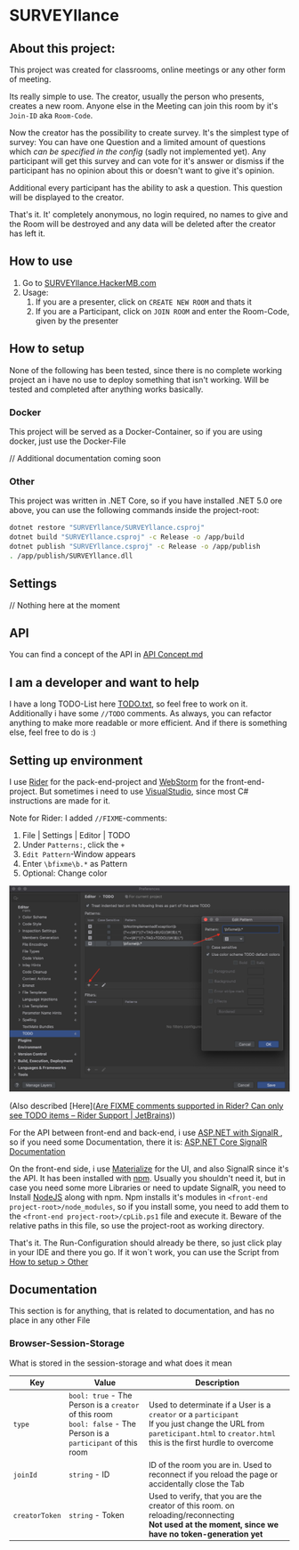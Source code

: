 # SURVEYllance

## About this project:

This project was created for classrooms, online meetings or any other form of meeting.

Its really simple to use. The creator, usually the person who presents, creates a new room. Anyone else in the Meeting can join this room by it's `Join-ID` aka `Room-Code`.

Now the creator has the possibility to create survey. It's the simplest type of survey: You can have one Question and a limited amount of questions which *can be specified in the config* (sadly not implemented yet). Any participant will get this survey and can vote for it's answer or dismiss if the participant has no opinion about this or doesn't want to give it's opinion.

Additional every participant has the ability to ask a question. This question will be displayed to the creator.

That's it. It' completely anonymous, no login required, no names to give and the Room will be destroyed and any data will be deleted after the creator has left it.



## How to use

1. Go to [SURVEYllance.HackerMB.com](https://SURVEYllance.hackermb.com/)
2. Usage:
   1. If you are a presenter, click on  `CREATE NEW ROOM` and thats it
   2. If you are a Participant, click on `JOIN ROOM` and enter the Room-Code, given by the presenter



## How to setup

None of the following has been tested, since there is no complete working project an i have no use to deploy something that isn't working. Will be tested and completed after anything works basically.

### Docker

This project will be served as a Docker-Container, so if you are using docker, just use the Docker-File

// Additional documentation coming soon

### Other

This project was written in .NET Core, so if you have installed .NET 5.0 ore above, you can use the following commands inside the project-root: 

```bash
dotnet restore "SURVEYllance/SURVEYllance.csproj"
dotnet build "SURVEYllance.csproj" -c Release -o /app/build
dotnet publish "SURVEYllance.csproj" -c Release -o /app/publish
. /app/publish/SURVEYllance.dll
```

## Settings

// Nothing here at the moment

## API

You can find a concept of the API in [API Concept.md](./SURVEYllance/API%20Concept.md)

## I am a developer and want to help

I have a long TODO-List here [TODO.txt](./SURVEYllance/TODO.txt), so feel free to work on it. Additionally i have some `//TODO` comments. As always, you can refactor anything to make more readable or more efficient. And if there is something else, feel free to do is :)

## Setting up environment

I use [Rider](https://www.jetbrains.com/rider/) for the pack-end-project and [WebStorm](https://www.jetbrains.com/webstorm/) for the front-end-project. But sometimes i need to use [VisualStudio](https://visualstudio.microsoft.com/), since most C# instructions are made for it.

Note for Rider: I added `//FIXME`-comments:

1. File | Settings | Editor | TODO
2. Under `Patterns:`, click the `+`
3. `Edit Pattern`-Window appears
4. Enter `\bfixme\b.*` as Pattern
5. Optional: Change color

![fixme-settings](Images/fixme-settings.png)

(Also described [Here]([Are FIXME comments supported in Rider? Can only see TODO items – Rider Support | JetBrains](https://rider-support.jetbrains.com/hc/en-us/community/posts/360009890900-Are-FIXME-comments-supported-in-Rider-Can-only-see-TODO-items)))

For the API between front-end and back-end, i use [ASP.NET with SignalR ](https://dotnet.microsoft.com/apps/aspnet/signalr), so if you need some Documentation, there it is: [ASP.NET Core SignalR Documentation](https://docs.microsoft.com/de-de/aspnet/core/signalr/introduction)

On the front-end side, i use [Materialize](https://materializecss.com/) for the UI, and also SignalR since it's the API. It has been installed with [npm](https://www.npmjs.com/). Usually you shouldn't need it, but in case you need some more Libraries or need to update SignalR, you need to Install [NodeJS](https://nodejs.org/) along with npm. Npm installs it's modules in `<front-end project-root>/node_modules`, so if you install some, you need to add them to the `<front-end project-root>/cpLib.ps1` file and execute it. Beware of the relative paths in this file, so use the project-root as working directory.

That's it. The Run-Configuration should already be there, so just click play in your IDE and there you go. If it won`t work, you can use the Script from [How to setup > Other](#Other)

## Documentation

This section is for anything, that is related to documentation, and has no place in any other File

### Browser-Session-Storage

What is stored in the session-storage and what does it mean

| Key            | Value                                                        | Description                                                  |
| -------------- | ------------------------------------------------------------ | ------------------------------------------------------------ |
| `type`         | `bool: true` - The Person is a `creator` of this room<br />`bool: false` - The Person is a `participant` of this room | Used to determinate if a User is a `creator` or a `participant`<br />If you just change the URL from `pareticipant.html` to `creator.html` this is the first hurdle to overcome |
| `joinId`       | `string` - ID                                                | ID of the room you are in. Used to reconnect if you reload the page or accidentally close the Tab |
| `creatorToken` | `string` - Token                                             | Used to verify, that you are the creator of this room. on reloading/reconnecting<br />**Not used at the moment, since we have no token-generation yet** |

